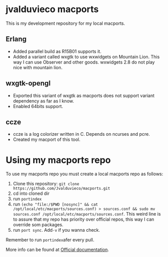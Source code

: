 # jvalduvieco macports

This is my development repository for my local macports.

## Erlang

* Added parallel build as R15B01 supports it.
* Added a variant called wxgtk to use wxwidgets on Mountain Lion. This way I can use Observer and other goods. wxwidgets 2.8 do not play nice with mountain lion.

## wxgtk-opengl

* Exported this variant of wxgtk as macports does not support variant dependency as far as I know.
* Enabled 64bits support.

## ccze

* ccze is a log colorizer written in C. Depends on ncurses and pcre.
* Created my macport of this tool.



# Using my macports repo
To use my macports repo you must create a local macports repo as follows:

1. Clone this repository: `git clone https://github.com/Jvalduvieco/macports.git`
2. cd into cloned dir
3. run `portindex`
4. run `(echo "file:/$PWD [nosync]" && cat /opt/local/etc/macports/sources.conf) > sources.conf && sudo mv sources.conf /opt/local/etc/macports/sources.conf`.  This weird line is to assure that my repo has priority over official repos, this way I can override som packages.
5. run `port sync`. Add`-v` if you wanna check.
 
 Remember to run `portindex`afer every pull.
 
 More info can be found at [Official documentation](http://guide.macports.org/#development.local-repositories).	